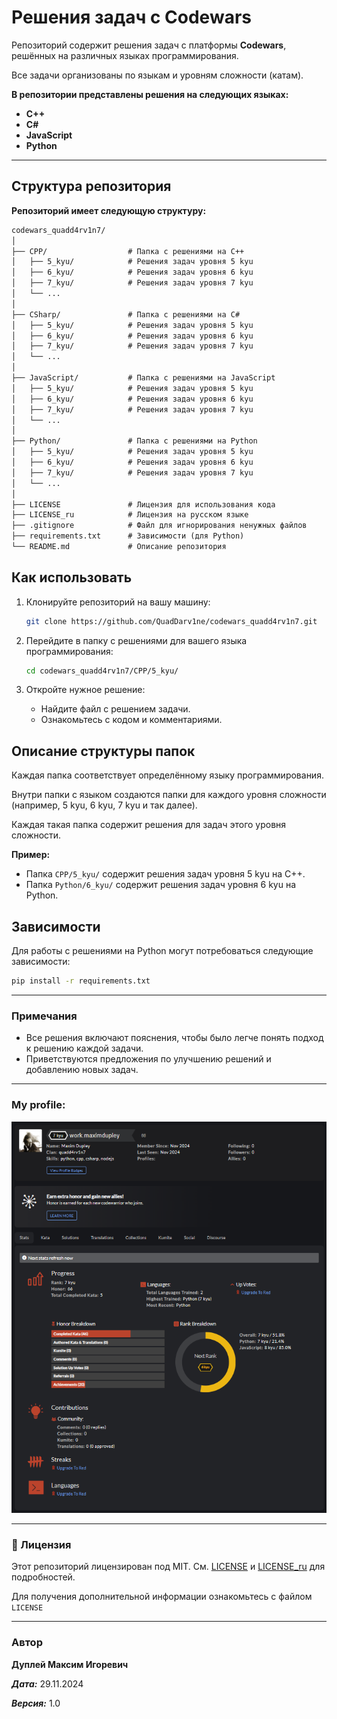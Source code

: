 # Решения задач с Codewars

Репозиторий содержит решения задач с платформы **Codewars**, решённых на различных языках программирования.

Все задачи организованы по языкам и уровням сложности (катам).

**В репозитории представлены решения на следующих языках:**

- **C++**
- **C#**
- **JavaScript**
- **Python**

---

## Структура репозитория

**Репозиторий имеет следующую структуру:**

```markdown
codewars_quadd4rv1n7/
│
├── CPP/                  # Папка с решениями на C++
│   ├── 5_kyu/            # Решения задач уровня 5 kyu
│   ├── 6_kyu/            # Решения задач уровня 6 kyu
│   ├── 7_kyu/            # Решения задач уровня 7 kyu
│   └── ...
│
├── CSharp/               # Папка с решениями на C#
│   ├── 5_kyu/            # Решения задач уровня 5 kyu
│   ├── 6_kyu/            # Решения задач уровня 6 kyu
│   ├── 7_kyu/            # Решения задач уровня 7 kyu
│   └── ...
│
├── JavaScript/           # Папка с решениями на JavaScript
│   ├── 5_kyu/            # Решения задач уровня 5 kyu
│   ├── 6_kyu/            # Решения задач уровня 6 kyu
│   ├── 7_kyu/            # Решения задач уровня 7 kyu
│   └── ...
│
├── Python/               # Папка с решениями на Python
│   ├── 5_kyu/            # Решения задач уровня 5 kyu
│   ├── 6_kyu/            # Решения задач уровня 6 kyu
│   ├── 7_kyu/            # Решения задач уровня 7 kyu
│   └── ...
│
├── LICENSE               # Лицензия для использования кода
├── LICENSE_ru            # Лицензия на русском языке
├── .gitignore            # Файл для игнорирования ненужных файлов
├── requirements.txt      # Зависимости (для Python)
└── README.md             # Описание репозитория
```

## Как использовать

1. Клонируйте репозиторий на вашу машину:
   ```bash
   git clone https://github.com/QuadDarv1ne/codewars_quadd4rv1n7.git
   ```

2. Перейдите в папку с решениями для вашего языка программирования:
   ```bash
   cd codewars_quadd4rv1n7/CPP/5_kyu/
   ```

3. Откройте нужное решение:
   - Найдите файл с решением задачи.
   - Ознакомьтесь с кодом и комментариями.

## Описание структуры папок

Каждая папка соответствует определённому языку программирования.

Внутри папки с языком создаются папки для каждого уровня сложности (например, 5 kyu, 6 kyu, 7 kyu и так далее).

Каждая такая папка содержит решения для задач этого уровня сложности.

**Пример:**

- Папка `CPP/5_kyu/` содержит решения задач уровня 5 kyu на C++.
- Папка `Python/6_kyu/` содержит решения задач уровня 6 kyu на Python.

## Зависимости

Для работы с решениями на Python могут потребоваться следующие зависимости:

```bash
pip install -r requirements.txt
```

---

### Примечания

- Все решения включают пояснения, чтобы было легче понять подход к решению каждой задачи.
- Приветствуются предложения по улучшению решений и добавлению новых задач.

---

### My profile:

![profile](quadd4rv1n7_profile.png)

---

### 📄 Лицензия

Этот репозиторий лицензирован под MIT.
См. [LICENSE](LICENSE) и [LICENSE_ru](LICENSE_ru) для подробностей.

Для получения дополнительной информации ознакомьтесь с файлом `LICENSE`

---

### Автор

**Дуплей Максим Игоревич**

**_Дата:_** 29.11.2024

**_Версия:_** 1.0
